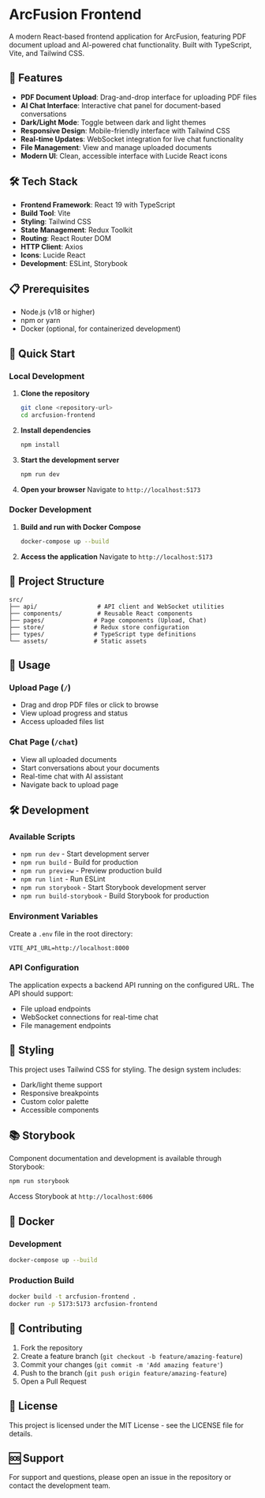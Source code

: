 # ArcFusion Frontend

A modern React-based frontend application for ArcFusion, featuring PDF document upload and AI-powered chat functionality. Built with TypeScript, Vite, and Tailwind CSS.

## 🚀 Features

- **PDF Document Upload**: Drag-and-drop interface for uploading PDF files
- **AI Chat Interface**: Interactive chat panel for document-based conversations
- **Dark/Light Mode**: Toggle between dark and light themes
- **Responsive Design**: Mobile-friendly interface with Tailwind CSS
- **Real-time Updates**: WebSocket integration for live chat functionality
- **File Management**: View and manage uploaded documents
- **Modern UI**: Clean, accessible interface with Lucide React icons

## 🛠️ Tech Stack

- **Frontend Framework**: React 19 with TypeScript
- **Build Tool**: Vite
- **Styling**: Tailwind CSS
- **State Management**: Redux Toolkit
- **Routing**: React Router DOM
- **HTTP Client**: Axios
- **Icons**: Lucide React
- **Development**: ESLint, Storybook

## 📋 Prerequisites

- Node.js (v18 or higher)
- npm or yarn
- Docker (optional, for containerized development)

## 🚀 Quick Start

### Local Development

1. **Clone the repository**
   ```bash
   git clone <repository-url>
   cd arcfusion-frontend
   ```

2. **Install dependencies**
   ```bash
   npm install
   ```

3. **Start the development server**
   ```bash
   npm run dev
   ```

4. **Open your browser**
   Navigate to `http://localhost:5173`

### Docker Development

1. **Build and run with Docker Compose**
   ```bash
   docker-compose up --build
   ```

2. **Access the application**
   Navigate to `http://localhost:5173`

## 📁 Project Structure

```
src/
├── api/                 # API client and WebSocket utilities
├── components/          # Reusable React components
├── pages/              # Page components (Upload, Chat)
├── store/              # Redux store configuration
├── types/              # TypeScript type definitions
└── assets/             # Static assets
```

## 🎯 Usage

### Upload Page (`/`)
- Drag and drop PDF files or click to browse
- View upload progress and status
- Access uploaded files list

### Chat Page (`/chat`)
- View all uploaded documents
- Start conversations about your documents
- Real-time chat with AI assistant
- Navigate back to upload page

## 🛠️ Development

### Available Scripts

- `npm run dev` - Start development server
- `npm run build` - Build for production
- `npm run preview` - Preview production build
- `npm run lint` - Run ESLint
- `npm run storybook` - Start Storybook development server
- `npm run build-storybook` - Build Storybook for production

### Environment Variables

Create a `.env` file in the root directory:

```env
VITE_API_URL=http://localhost:8000
```

### API Configuration

The application expects a backend API running on the configured URL. The API should support:

- File upload endpoints
- WebSocket connections for real-time chat
- File management endpoints

## 🎨 Styling

This project uses Tailwind CSS for styling. The design system includes:

- Dark/light theme support
- Responsive breakpoints
- Custom color palette
- Accessible components

## 📚 Storybook

Component documentation and development is available through Storybook:

```bash
npm run storybook
```

Access Storybook at `http://localhost:6006`

## 🐳 Docker

### Development
```bash
docker-compose up --build
```

### Production Build
```bash
docker build -t arcfusion-frontend .
docker run -p 5173:5173 arcfusion-frontend
```

## 🤝 Contributing

1. Fork the repository
2. Create a feature branch (`git checkout -b feature/amazing-feature`)
3. Commit your changes (`git commit -m 'Add amazing feature'`)
4. Push to the branch (`git push origin feature/amazing-feature`)
5. Open a Pull Request

## 📄 License

This project is licensed under the MIT License - see the LICENSE file for details.

## 🆘 Support

For support and questions, please open an issue in the repository or contact the development team.
